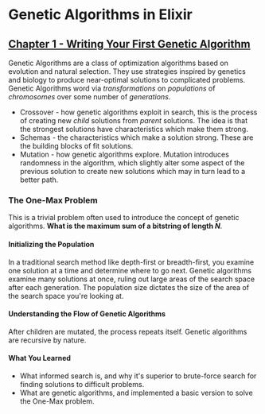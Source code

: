 # Genetic Algorithms in Elixir 

## [Chapter 1 - Writing Your First Genetic Algorithm](Chapter01/)
Genetic Algorithms are a class of optimization algorithms based on evolution and natural selection. They use strategies inspired by genetics and biology to produce near-optimal solutions to complicated problems. Genetic Algorithms word via _transformations_ on _populations_ of _chromosomes_ over some number of _generations_. 

- Crossover - how genetic algorithms exploit in search, this is the process of creating new _child_ solutions from _parent_ solutions. The idea is that the strongest solutions have characteristics which make them strong.
- Schemas - the characteristics which make a solution strong. These are the building blocks of fit solutions.
- Mutation - how genetic algorithms explore. Mutation introduces randomness in the algorithm, which slightly alter some aspect of the previous solution to create new solutions which may in turn lead to a better path.

### The One-Max Problem
This is a trivial problem often used to introduce the concept of genetic algorithms. **What is the maximum sum of a bitstring of length _N_**. 

#### Initializing the Population
In a traditional search method like depth-first or breadth-first, you examine one solution at a time and determine where to go next. Genetic algorithms examine many solutions at once, ruling out large areas of the search space after each generation. The population size dictates the size of the area of the search space you're looking at. 

#### Understanding the Flow of Genetic Algorithms
After children are mutated, the process repeats itself. Genetic algorithms are recursive by nature. 

#### What You Learned
- What informed search is, and why it's superior to brute-force search for finding solutions to difficult problems.
- What are genetic algorithms, and implemented a basic version to solve the One-Max problem.